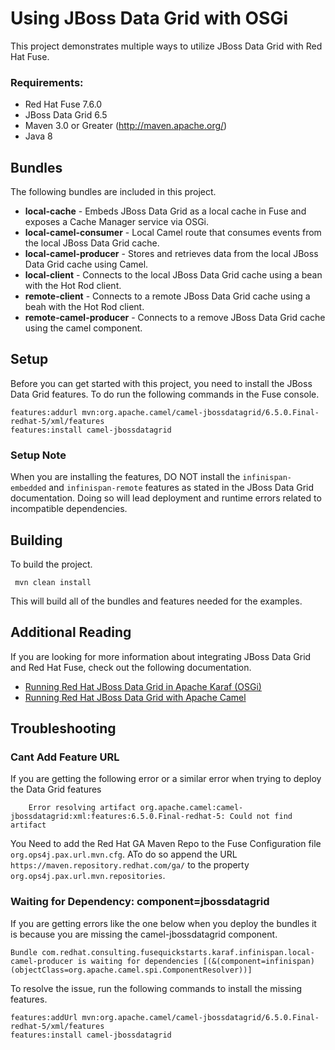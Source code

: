 Using JBoss Data Grid with OSGi
====================================
This project demonstrates multiple ways to utilize JBoss Data Grid with Red Hat Fuse.

### Requirements:
 * Red Hat Fuse 7.6.0
 * JBoss Data Grid 6.5
 * Maven 3.0 or Greater (http://maven.apache.org/)
 * Java 8

Bundles
-----------------------
The following bundles are included in this project.

 * **local-cache** - Embeds JBoss Data Grid as a local cache in Fuse and exposes a Cache Manager service via OSGi.
 * **local-camel-consumer** - Local Camel route that consumes events from the local JBoss Data Grid cache.
 * **local-camel-producer** - Stores and retrieves data from the local JBoss Data Grid cache using Camel.
 * **local-client** - Connects to the local JBoss Data Grid cache using a bean with the Hot Rod client.
 * **remote-client** - Connects to a remote JBoss Data Grid cache using a beah with the Hot Rod client.
 * **remote-camel-producer** - Connects to a remove JBoss Data Grid cache using the camel component.

Setup
-----------------------
Before you can get started with this project, you need to install the JBoss Data Grid features. To do run the following commands in the Fuse console.

    features:addurl mvn:org.apache.camel/camel-jbossdatagrid/6.5.0.Final-redhat-5/xml/features
    features:install camel-jbossdatagrid
    
### Setup Note ###
When you are installing the features, DO NOT install the `infinispan-embedded` and `infinispan-remote` features as stated in the JBoss Data Grid documentation. Doing so will lead deployment and runtime errors related to incompatible dependencies.

Building
-----------------------
To build the project.

     mvn clean install

This will build all of the bundles and features needed for the examples.

Additional Reading
-----------------------
If you are looking for more information about integrating JBoss Data Grid and Red Hat Fuse, check out the following documentation.

- [Running Red Hat JBoss Data Grid in Apache Karaf (OSGi)](https://access.redhat.com/documentation/en-US/Red_Hat_JBoss_Data_Grid/6.5/html/Getting_Started_Guide/sect-Running_Red_Hat_JBoss_Data_Grid_in_Karaf_OSGi.html)
- [Running Red Hat JBoss Data Grid with Apache Camel](https://access.redhat.com/documentation/en-US/Red_Hat_JBoss_Data_Grid/6.5/html/Getting_Started_Guide/chap-Running_Red_Hat_JBoss_Data_Grid_with_Apache_Camel.html)

Troubleshooting
-----------------------

### Cant Add Feature URL ###
If you are getting the following error or a similar error when trying to deploy the Data Grid features

    	Error resolving artifact org.apache.camel:camel-jbossdatagrid:xml:features:6.5.0.Final-redhat-5: Could not find artifact

You Need to add the Red Hat GA Maven Repo to the Fuse Configuration file `org.ops4j.pax.url.mvn.cfg`. ATo do so append the URL `https://maven.repository.redhat.com/ga/` to the property `org.ops4j.pax.url.mvn.repositories`.

### Waiting for Dependency: component=jbossdatagrid ###
If you are getting errors like the one below when you deploy the bundles it is because you are missing the camel-jbossdatagrid component.

    Bundle com.redhat.consulting.fusequickstarts.karaf.infinispan.local-camel-producer is waiting for dependencies [(&(component=infinispan)(objectClass=org.apache.camel.spi.ComponentResolver))]

To resolve the issue, run the following commands to install the missing features.

    features:addUrl mvn:org.apache.camel/camel-jbossdatagrid/6.5.0.Final-redhat-5/xml/features
    features:install camel-jbossdatagrid
